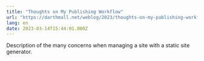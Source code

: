 ```yaml
---
title: "Thoughts on My Publishing Workflow"
url: "https://darthmall.net/weblog/2023/thoughts-on-my-publishing-workflow/"
lang: en
date: 2023-03-14T15:44:01.000Z
---
```


Description of the many concerns when managing a site with a static site generator.
